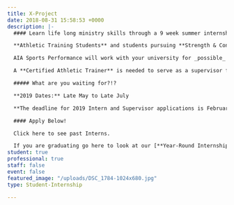 ```yaml
---
title: X-Project
date: 2018-08-31 15:58:53 +0000
description: |-
  #### Learn life long ministry skills through a 9 week summer internship!

  **Athletic Training Students** and students pursuing **Strength & Conditioning Specialties** are needed to participate in the X-Project internship while assisting with coverage of sporting events at the AIA Sports Complex in Xenia, Ohio. Additional observation hours are also completed at Kettering Sports Medicine and Ignition Athletes Performance Group.

  AIA Sports Performance will work with your university for _possible_ **academic credit**.

  A **Certified Athletic Trainer** is needed to serve as a supervisor for the Sports Performance X-Project interns.

  ##### What are you waiting for?!?

  **2019 Dates:** Late May to Late July

  **The deadline for 2019 Intern and Supervisor applications is February 1, 2019.**

  #### Apply Below!

  Click here to see past Interns.

  If you are graduating go here to look at our [**Year-Round Internship**](http://sportsperformance.goaia.org/sportsperformance/get-involved/staff).
student: true
professional: true
staff: false
event: false
featured_image: "/uploads/DSC_1784-1024x680.jpg"
type: Student-Internship

---
```


